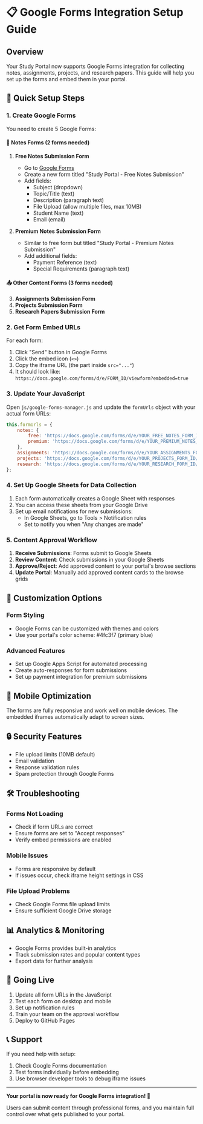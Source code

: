 # 📋 Google Forms Integration Setup Guide

## Overview
Your Study Portal now supports Google Forms integration for collecting notes, assignments, projects, and research papers. This guide will help you set up the forms and embed them in your portal.

## 🚀 Quick Setup Steps

### 1. Create Google Forms

You need to create 5 Google Forms:

#### 📝 Notes Forms (2 forms needed)
1. **Free Notes Submission Form**
   - Go to [Google Forms](https://forms.google.com)
   - Create a new form titled "Study Portal - Free Notes Submission"
   - Add fields:
     - Subject (dropdown)
     - Topic/Title (text)
     - Description (paragraph text)
     - File Upload (allow multiple files, max 10MB)
     - Student Name (text)
     - Email (email)

2. **Premium Notes Submission Form**
   - Similar to free form but titled "Study Portal - Premium Notes Submission"
   - Add additional fields:
     - Payment Reference (text)
     - Special Requirements (paragraph text)

#### 📤 Other Content Forms (3 forms needed)
3. **Assignments Submission Form**
4. **Projects Submission Form** 
5. **Research Papers Submission Form**

### 2. Get Form Embed URLs

For each form:
1. Click "Send" button in Google Forms
2. Click the embed icon (`<>`)
3. Copy the iframe URL (the part inside `src="..."`)
4. It should look like: `https://docs.google.com/forms/d/e/FORM_ID/viewform?embedded=true`

### 3. Update Your JavaScript

Open `js/google-forms-manager.js` and update the `formUrls` object with your actual form URLs:

```javascript
this.formUrls = {
    notes: {
        free: 'https://docs.google.com/forms/d/e/YOUR_FREE_NOTES_FORM_ID/viewform?embedded=true',
        premium: 'https://docs.google.com/forms/d/e/YOUR_PREMIUM_NOTES_FORM_ID/viewform?embedded=true'
    },
    assignments: 'https://docs.google.com/forms/d/e/YOUR_ASSIGNMENTS_FORM_ID/viewform?embedded=true',
    projects: 'https://docs.google.com/forms/d/e/YOUR_PROJECTS_FORM_ID/viewform?embedded=true',
    research: 'https://docs.google.com/forms/d/e/YOUR_RESEARCH_FORM_ID/viewform?embedded=true'
};
```

### 4. Set Up Google Sheets for Data Collection

1. Each form automatically creates a Google Sheet with responses
2. You can access these sheets from your Google Drive
3. Set up email notifications for new submissions:
   - In Google Sheets, go to Tools > Notification rules
   - Set to notify you when "Any changes are made"

### 5. Content Approval Workflow

1. **Receive Submissions**: Forms submit to Google Sheets
2. **Review Content**: Check submissions in your Google Sheets
3. **Approve/Reject**: Add approved content to your portal's browse sections
4. **Update Portal**: Manually add approved content cards to the browse grids

## 🎨 Customization Options

### Form Styling
- Google Forms can be customized with themes and colors
- Use your portal's color scheme: #4fc3f7 (primary blue)

### Advanced Features
- Set up Google Apps Script for automated processing
- Create auto-responses for form submissions
- Set up payment integration for premium submissions

## 📱 Mobile Optimization

The forms are fully responsive and work well on mobile devices. The embedded iframes automatically adapt to screen sizes.

## 🔒 Security Features

- File upload limits (10MB default)
- Email validation
- Response validation rules
- Spam protection through Google Forms

## 🛠️ Troubleshooting

### Forms Not Loading
- Check if form URLs are correct
- Ensure forms are set to "Accept responses"
- Verify embed permissions are enabled

### Mobile Issues
- Forms are responsive by default
- If issues occur, check iframe height settings in CSS

### File Upload Problems
- Check Google Forms file upload limits
- Ensure sufficient Google Drive storage

## 📊 Analytics & Monitoring

- Google Forms provides built-in analytics
- Track submission rates and popular content types
- Export data for further analysis

## 🚀 Going Live

1. Update all form URLs in the JavaScript
2. Test each form on desktop and mobile
3. Set up notification rules
4. Train your team on the approval workflow
5. Deploy to GitHub Pages

## 📞 Support

If you need help with setup:
1. Check Google Forms documentation
2. Test forms individually before embedding
3. Use browser developer tools to debug iframe issues

---

**Your portal is now ready for Google Forms integration! 🎉**

Users can submit content through professional forms, and you maintain full control over what gets published to your portal.

